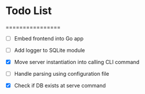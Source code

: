 # Todo List
================

- [ ] Embed frontend into Go app
- [ ] Add logger to SQLite module
- [x] Move server instantiation into calling CLI command
- [ ] Handle parsing using configuration file
- [x] Check if DB exists at serve command

